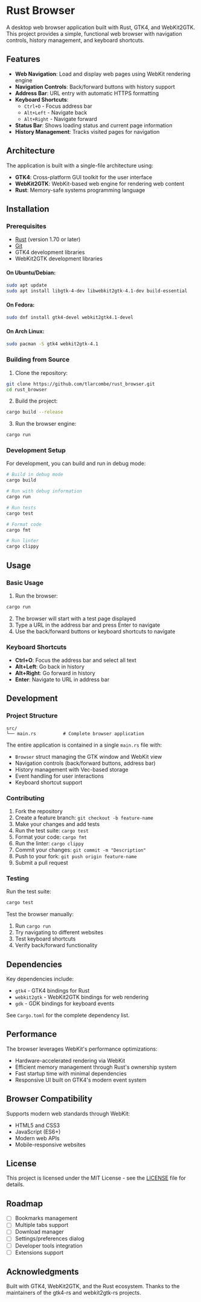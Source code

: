 # Rust Browser

A desktop web browser application built with Rust, GTK4, and WebKit2GTK. This project provides a simple, functional web browser with navigation controls, history management, and keyboard shortcuts.

## Features

- **Web Navigation**: Load and display web pages using WebKit rendering engine
- **Navigation Controls**: Back/forward buttons with history support
- **Address Bar**: URL entry with automatic HTTPS formatting
- **Keyboard Shortcuts**: 
  - `Ctrl+O` - Focus address bar
  - `Alt+Left` - Navigate back
  - `Alt+Right` - Navigate forward
- **Status Bar**: Shows loading status and current page information
- **History Management**: Tracks visited pages for navigation

## Architecture

The application is built with a single-file architecture using:

- **GTK4**: Cross-platform GUI toolkit for the user interface
- **WebKit2GTK**: WebKit-based web engine for rendering web content
- **Rust**: Memory-safe systems programming language

## Installation

### Prerequisites

- [Rust](https://rustup.rs/) (version 1.70 or later)
- [Git](https://git-scm.com/)
- GTK4 development libraries
- WebKit2GTK development libraries

#### On Ubuntu/Debian:
```bash
sudo apt update
sudo apt install libgtk-4-dev libwebkit2gtk-4.1-dev build-essential
```

#### On Fedora:
```bash
sudo dnf install gtk4-devel webkit2gtk4.1-devel
```

#### On Arch Linux:
```bash
sudo pacman -S gtk4 webkit2gtk-4.1
```

### Building from Source

1. Clone the repository:
```bash
git clone https://github.com/tlarcombe/rust_browser.git
cd rust_browser
```

2. Build the project:
```bash
cargo build --release
```

3. Run the browser engine:
```bash
cargo run
```

### Development Setup

For development, you can build and run in debug mode:

```bash
# Build in debug mode
cargo build

# Run with debug information
cargo run

# Run tests
cargo test

# Format code
cargo fmt

# Run linter
cargo clippy
```

## Usage

### Basic Usage

1. Run the browser:
```bash
cargo run
```

2. The browser will start with a test page displayed
3. Type a URL in the address bar and press Enter to navigate
4. Use the back/forward buttons or keyboard shortcuts to navigate

### Keyboard Shortcuts

- **Ctrl+O**: Focus the address bar and select all text
- **Alt+Left**: Go back in history
- **Alt+Right**: Go forward in history
- **Enter**: Navigate to URL in address bar

## Development

### Project Structure

```
src/
└── main.rs          # Complete browser application
```

The entire application is contained in a single `main.rs` file with:
- `Browser` struct managing the GTK window and WebKit view
- Navigation controls (back/forward buttons, address bar)
- History management with Vec-based storage
- Event handling for user interactions
- Keyboard shortcut support

### Contributing

1. Fork the repository
2. Create a feature branch: `git checkout -b feature-name`
3. Make your changes and add tests
4. Run the test suite: `cargo test`
5. Format your code: `cargo fmt`
6. Run the linter: `cargo clippy`
7. Commit your changes: `git commit -m "Description"`
8. Push to your fork: `git push origin feature-name`
9. Submit a pull request

### Testing

Run the test suite:
```bash
cargo test
```

Test the browser manually:
1. Run `cargo run`
2. Try navigating to different websites
3. Test keyboard shortcuts
4. Verify back/forward functionality

## Dependencies

Key dependencies include:

- `gtk4` - GTK4 bindings for Rust
- `webkit2gtk` - WebKit2GTK bindings for web rendering
- `gdk` - GDK bindings for keyboard events

See `Cargo.toml` for the complete dependency list.

## Performance

The browser leverages WebKit's performance optimizations:

- Hardware-accelerated rendering via WebKit
- Efficient memory management through Rust's ownership system
- Fast startup time with minimal dependencies
- Responsive UI built on GTK4's modern event system

## Browser Compatibility

Supports modern web standards through WebKit:

- HTML5 and CSS3
- JavaScript (ES6+)
- Modern web APIs
- Mobile-responsive websites

## License

This project is licensed under the MIT License - see the [LICENSE](LICENSE) file for details.

## Roadmap

- [ ] Bookmarks management
- [ ] Multiple tabs support
- [ ] Download manager
- [ ] Settings/preferences dialog
- [ ] Developer tools integration
- [ ] Extensions support

## Acknowledgments

Built with GTK4, WebKit2GTK, and the Rust ecosystem. Thanks to the maintainers of the gtk4-rs and webkit2gtk-rs projects.